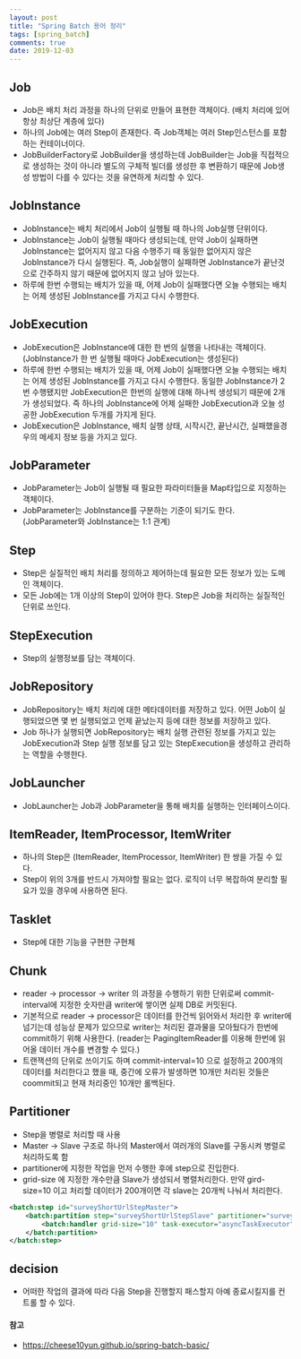 ```yaml
---
layout: post
title: "Spring Batch 용어 정리"
tags: [spring_batch]
comments: true
date: 2019-12-03
---
```


## Job
- Job은 배치 처리 과정을 하나의 단위로 만들어 표현한 객체이다. (배치 처리에 있어 항상 최상단 계층에 있다)
- 하나의 Job에는 여러 Step이 존재한다. 즉 Job객체는 여러 Step인스턴스를 포함하는 컨테이너이다.
- JobBuilderFactory로 JobBuilder을 생성하는데 JobBuilder는 Job을 직접적으로 생성하는 것이 아니라 별도의 구체적 빌더를 생성한 후 변환하기 때문에 Job생성 방법이 다를 수 있다는 것을 유연하게 처리할 수 있다.

## JobInstance
- JobInstance는 배치 처리에서 Job이 실행될 때 하나의 Job실행 단위이다.
- JobInstance는 Job이 실행될 때마다 생성되는데, 만약 Job이 실패하면 JobInstance는 없어지지 않고 다음 수행주기 때 동일한 없어지지 않은 JobInstance가 다시 실행된다. 즉, Job실행이 실패하면 JobInstance가 끝난것으로 간주하지 않기 때문에 없어지지 않고 남아 있는다.
- 하루에 한번 수행되는 배치가 있을 때, 어제 Job이 실패했다면 오늘 수행되는 배치는 어제 생성된 JobInstance를 가지고 다시 수행한다.


## JobExecution
- JobExecution은 JobInstance에 대한 한 번의 실행을 나타내는 객체이다. (JobInstance가 한 번 실행될 때마다 JobExecution는 생성된다)
- 하루에 한번 수행되는 배치가 있을 때, 어제 Job이 실패했다면 오늘 수행되는 배치는 어제 생성된 JobInstance를 가지고 다시 수행한다. 동일한 JobInstance가 2번 수행됐지만 JobExecution은 한번의 실행에 대해 하나씩 생성되기 때문에 2개가 생성되었다. 즉 하나의 JobInstance에 어제 실패한 JobExecution과 오늘 성공한 JobExecution 두개를 가지게 된다.
- JobExecution은 JobInstance, 배치 실행 상태, 시작시간, 끝난시간, 실패했을경우의 메세지 정보 등을 가지고 있다.

## JobParameter
- JobParameter는 Job이 실행될 때 필요한 파라미터들을 Map타입으로 지정하는 객체이다.
- JobParameter는 JobInstance를 구분하는 기준이 되기도 한다. (JobParameter와 JobInstance는 1:1 관계)

## Step
- Step은 실질적인 배치 처리를 정의하고 제어하는데 필요한 모든 정보가 있는 도메인 객체이다. 
- 모든 Job에는 1개 이상의 Step이 있어야 한다. Step은 Job을 처리하는 실질적인 단위로 쓰인다.

## StepExecution
- Step의 실행정보를 담는 객체이다.

## JobRepository
- JobRepository는 배치 처리에 대한 메타데이터를 저장하고 있다. 어떤 Job이 실행되었으면 몇 번 실행되었고 언제 끝났는지 등에 대한 정보를 저장하고 있다.
- Job 하나가 실행되면 JobRepository는 배치 실행 관련된 정보를 가지고 있는 JobExecution과 Step 실행 정보를 담고 있는 StepExecution을 생성하고 관리하는 역할을 수행한다.

## JobLauncher
- JobLauncher는 Job과 JobParameter을 통해 배치를 실행하는 인터페이스이다.

## ItemReader, ItemProcessor, ItemWriter
- 하나의 Step은 (ItemReader, ItemProcessor, ItemWriter) 한 쌍을 가질 수 있다.
- Step이 위의 3개를 반드시 가져야할 필요는 없다. 로직이 너무 복잡하여 분리할 필요가 있을 경우에 사용하면 된다.

## Tasklet
- Step에 대한 기능을 구현한 구현체 

## Chunk 
- reader -> processor -> writer 의 과정을 수행하기 위한 단위로써 commit-interval에 지정한 숫자만큼 writer에 쌓이면 실제 DB로 커밋된다.
- 기본적으로 reader -> processor은 데이터를 한건씩 읽어와서 처리한 후 writer에 넘기는데 성능상 문제가 있으므로 writer는 처리된 결과물을 모아뒀다가 한번에 commit하기 위해 사용한다. (reader는 PagingItemReader를 이용해 한번에 읽어올 데이터 개수를 변경할 수 있다.)
- 트랜잭션의 단위로 쓰이기도 하며 commit-interval=10 으로 설정하고 200개의 데이터를 처리한다고 했을 때, 중간에 오류가 발생하면 10개만 처리된 것들은 coommit되고 현재 처리중인 10개만 롤백된다.

## Partitioner
- Step을 병렬로 처리할 때 사용 
- Master -> Slave 구조로 하나의 Master에서 여러개의 Slave를 구동시켜 병렬로 처리하도록 함
- partitioner에 지정한 작업을 먼저 수행한 후에 step으로 진입한다.
- grid-size 에 지정한 개수만큼 Slave가 생성되서 병렬처리한다. 만약 gird-size=10 이고 처리할 데이터가 200개이면 각 slave는 20개씩 나눠서 처리한다.
```xml
<batch:step id="surveyShortUrlStepMaster">
    <batch:partition step="surveyShortUrlStepSlave" partitioner="surveyShortUrlStepPartitioner">
        <batch:handler grid-size="10" task-executor="asyncTaskExecutor" />
    </batch:partition>
</batch:step>
```

## decision
- 어떠한 작업의 결과에 따라 다음 Step을 진행할지 패스할지 아예 종료시킬지를 컨트롤 할 수 있다.


#### 참고
- <https://cheese10yun.github.io/spring-batch-basic/>